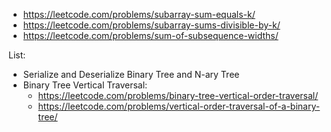 
* https://leetcode.com/problems/subarray-sum-equals-k/
* https://leetcode.com/problems/subarray-sums-divisible-by-k/
* https://leetcode.com/problems/sum-of-subsequence-widths/

List:
* Serialize and Deserialize Binary Tree and N-ary Tree
* Binary Tree Vertical Traversal:
  * https://leetcode.com/problems/binary-tree-vertical-order-traversal/
  * https://leetcode.com/problems/vertical-order-traversal-of-a-binary-tree/